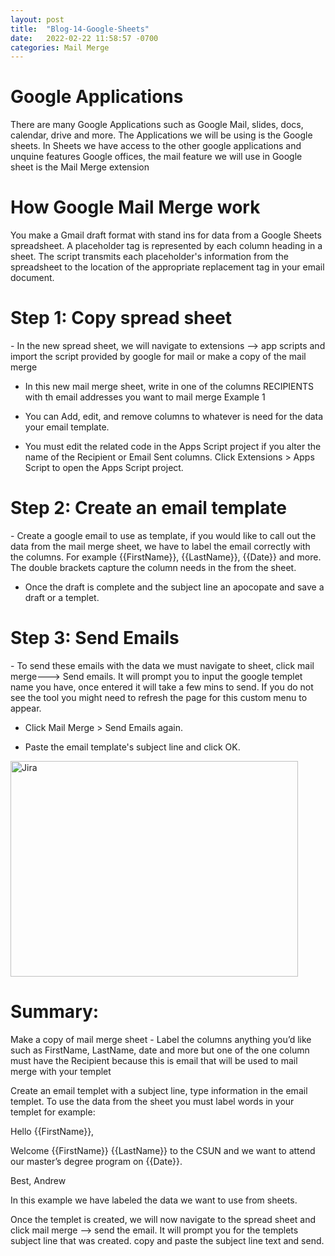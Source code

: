 ```yaml
---
layout: post
title:  "Blog-14-Google-Sheets"
date:   2022-02-22 11:58:57 -0700
categories: Mail Merge
---
```


<h1>Google Applications</h1>
      There are many Google Applications such as Google Mail, slides, docs, calendar, drive 
      and more. The Applications we will be using is the Google sheets. In Sheets we have 
      access to the other google applications and unquine features Google offices, the mail 
      feature we will use in Google sheet is the Mail Merge extension

<h1>How Google Mail Merge work</h1>
      You make a Gmail draft format with stand ins for data from a Google Sheets 
      spreadsheet. A placeholder tag is represented by each column heading in a 
      sheet. The script transmits each placeholder's information from the spreadsheet 
      to the location of the appropriate replacement tag in your email document.

<h1>Step 1: Copy spread sheet </h1>
- In the new spread sheet, we will navigate to extensions --> app scripts and import the script provided by google for mail or make a copy of the mail merge 


- In this new mail merge sheet, write in one of the columns RECIPIENTS with th email addresses you want to mail merge
Example 1

- You can Add, edit, and remove columns to whatever is need for the data your email template.

- You must edit the related code in the Apps Script project if you alter the name of the Recipient or Email Sent columns. Click Extensions > Apps Script to open the Apps Script project.

<h1>Step 2: Create an email template </h1>
- Create a google email to use as template, if you would like to call out the data from the mail merge sheet, we have to label the email correctly with the columns. For example {{FirstName}}, {{LastName}}, {{Date}} and more. The double brackets capture the column needs in the from the sheet.

- Once the draft is complete and the subject line an apocopate and save a draft or a templet.
 
 <h1>Step 3: Send Emails</h1>
 - To send these emails with the data we must navigate to sheet, click mail merge---> Send emails. It will prompt you to input the google templet name you have, once entered it will take a few mins to send. If you do not see the tool you might need to refresh the page for this custom menu to appear.
 
 - Click Mail Merge > Send Emails again.

 - Paste the email template's subject line and click OK. 

<img src="https://developers.google.com/apps-script/samples/images/mail-merge.gif" alt="Jira" width="460" height="345">

<h1>Summary:</h1>
Make a copy of mail merge sheet
      - Label the columns anything you’d like such as FirstName, LastName, date and more but one of the one column must have the Recipient because this is email that will be used to mail merge with your templet
      
Create an email templet with a subject line, type information in the email templet. To use the data from the sheet you must label words in your templet for example:

Hello {{FirstName}},

Welcome {{FirstName}} {{LastName}} to the CSUN and we want to attend our master’s degree program on {{Date}}.

Best,
Andrew

In this example we have labeled the data we want to use from sheets.

Once the templet is created, we will now navigate to the spread sheet and click mail merge --> send the email. It will prompt you for the templets subject line that was created. copy and paste the subject line text and send.


